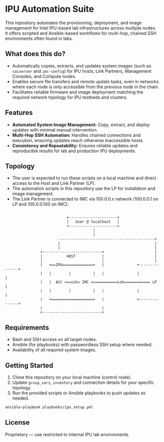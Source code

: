 # IPU Automation Suite

This repository automates the provisioning, deployment, and image management for Intel IPU-based lab infrastructures across multiple nodes. It offers scripted and Ansible-based workflows for multi-hop, chained SSH environments often found in labs.

## What does this do?

- Automatically copies, extracts, and updates system images (such as `saiserver` and `imc-config`) for IPU hosts, Link Partners, Management Consoles, and Compute nodes.
- Enables secure file transfers and remote update tasks, even in networks where each node is only accessible from the previous node in the chain.
- Facilitates reliable firmware and image deployment matching the required network topology for IPU testbeds and clusters.


## Features

- **Automated System Image Management:** Copy, extract, and deploy updates with minimal manual intervention.
- **Multi-Hop SSH Automation:** Handles chained connections and execution, ensuring updates reach otherwise inaccessible hosts.
- **Consistency and Repeatability:** Ensures reliable updates and reproducible results for lab and production IPU deployments.


## Topology

- The user is expected to run these scripts on a local machine and direct access to the Host and Link Partner (LP).
- The automation scripts in this repository use the LP for installation and image management.
- The Link Partner is connected to IMC via 100.0.0.x network (100.0.0.1 on LP and 100.0.0.100 on IMC).

```text

                            +----------------------+
                            |   User @ localhost   |
                            +----------------------+
                                        |
                                        |
                        --------------------------------------------+
                        |                                           |
                        |                                           |
                +---------------------------+                       |
                |           HOST            |                       |
                |                           |                       |
                |   +==IPU==============+   |               +---------------+
                |   |        |          |   |               |               |
                |   |  ACC <==ssh= IMC <===========ssh============ LP       |
                |   |        |          |   |               |               |
                |   +===================+   |               +---------------+
                |                           |
                +---------------------------+

```

## Requirements

- Bash and SSH access on all target nodes.
- Ansible (for playbooks) with passwordless SSH setup where needed.
- Availability of all required system images.

## Getting Started

1. Clone this repository on your local machine (control node).
2. Update `group_vars`, `inventory` and connection details for your specific topology.
3. Run the provided scripts or Ansible playbooks to push updates as needed.
```bash
ansible-playbook playbooks/ipu_setup.yml
```

## License

Proprietary — use restricted to internal IPU lab environments.
